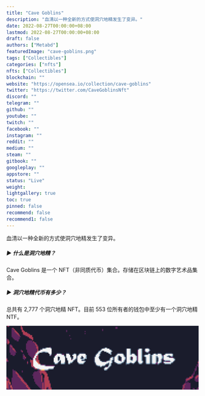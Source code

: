 ```yaml
---
title: "Cave Goblins"
description: "血清以一种全新的方式使洞穴地精发生了变异。"
date: 2022-08-27T00:00:00+08:00
lastmod: 2022-08-27T00:00:00+08:00
draft: false
authors: ["Metabd"]
featuredImage: "cave-goblins.png"
tags: ["Collectibles"]
categories: ["nfts"]
nfts: ["Collectibles"]
blockchain: ""
website: "https://opensea.io/collection/cave-goblins"
twitter: "https://twitter.com/CaveGoblinsNft"
discord: ""
telegram: ""
github: ""
youtube: ""
twitch: ""
facebook: ""
instagram: ""
reddit: ""
medium: ""
steam: ""
gitbook: ""
googleplay: ""
appstore: ""
status: "Live"
weight: 
lightgallery: true
toc: true
pinned: false
recommend: false
recommend1: false
---
```

血清以一种全新的方式使洞穴地精发生了变异。

##### ▶ 什么是洞穴地精？

Cave Goblins 是一个 NFT（非同质代币）集合。存储在区块链上的数字艺术品集合。

##### ▶ 洞穴地精代币有多少？

总共有 2,777 个洞穴地精 NFT。目前 553 位所有者的钱包中至少有一个洞穴地精 NTF。

![nft](51343421341.png)